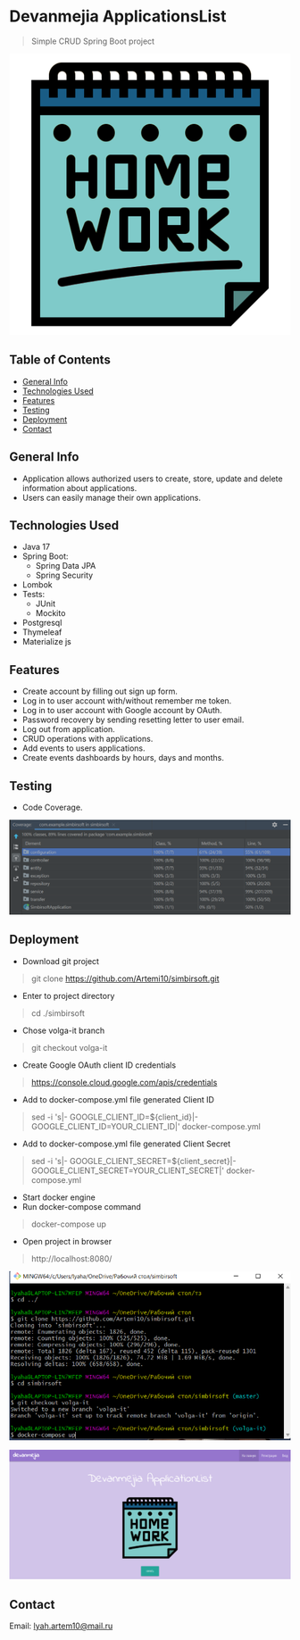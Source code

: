# Devanmejia ApplicationsList
>Simple CRUD Spring Boot project

![Logo](src/main/resources/static/images/logo.png "Project Logo")

## Table of Contents
* [General Info](#general-info)
* [Technologies Used](#technologies-used)
* [Features](#features)
* [Testing](#testing)
* [Deployment](#deployment)
* [Contact](#contact)

## General Info
- Application allows authorized users to create, store, update and delete information about applications.
- Users can easily manage their own applications.

## Technologies Used
- Java 17
- Spring Boot:
    * Spring Data JPA
    * Spring Security
- Lombok
- Tests:
    * JUnit
    * Mockito
- Postgresql
- Thymeleaf
- Materialize js

## Features
- Create account by filling out sign up form.
- Log in to user account with/without remember me token.
- Log in to user account with Google account by OAuth.
- Password recovery by sending resetting letter to user email.
- Log out from application.
- CRUD operations with applications.
- Add events to users applications.
- Create events dashboards by hours, days and months.

## Testing
- Code Coverage.

![CodeCoverage](screenshots/coverage.png "Code coverage")


## Deployment
- Download git project
> git clone https://github.com/Artemi10/simbirsoft.git
- Enter to project directory
> cd ./simbirsoft
- Chose volga-it branch
> git checkout volga-it
- Create Google OAuth client ID credentials
> https://console.cloud.google.com/apis/credentials
- Add to docker-compose.yml file generated Client ID
> sed -i 's|- GOOGLE_CLIENT_ID=${client_id}|- GOOGLE_CLIENT_ID=YOUR_CLIENT_ID|' docker-compose.yml
- Add to docker-compose.yml file generated Client Secret
> sed -i 's|- GOOGLE_CLIENT_SECRET=${client_secret}|- GOOGLE_CLIENT_SECRET=YOUR_CLIENT_SECRET|' docker-compose.yml
- Start docker engine
- Run docker-compose command
> docker-compose up
- Open project in browser
> http://localhost:8080/

![Deployment commands](screenshots/commands.png "Deployment commands")

![Deployment app](screenshots/app.png "Deployment app")

## Contact
Email: lyah.artem10@mail.ru
